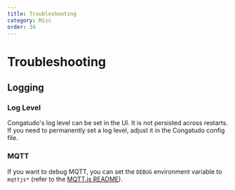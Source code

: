 ```yaml
---
title: Troubleshooting
category: Misc
order: 34
---
```

# Troubleshooting

## Logging
### Log Level

Congatudo's log level can be set in the UI. It is not persisted across restarts. If you need to permanently set a log level, adjust it in the Congatudo config file.

### MQTT

If you want to debug MQTT, you can set the `DEBUG` environment variable to `mqttjs*` (refer to the [MQTT.js README](https://github.com/mqttjs/MQTT.js#debug-logs)).
